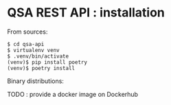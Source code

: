 # QSA REST API : installation

From sources:

```` shell
$ cd qsa-api
$ virtualenv venv
$ .venv/bin/activate
(venv)$ pip install poetry
(venv)$ poetry install
````

Binary distributions:

TODO : provide a docker image on Dockerhub
